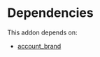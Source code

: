 # Dependencies

This addon depends on:

- [account_brand](../../odoo-bringout-oca-brand-account_brand)
